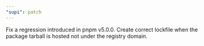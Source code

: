 ```yaml
---
"supi": patch
---
```


Fix a regression introduced in pnpm v5.0.0.
Create correct lockfile when the package tarball is hosted not under the registry domain.
